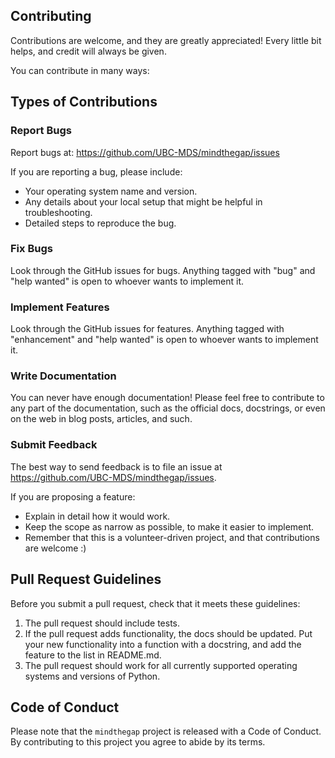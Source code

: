 ## Contributing

Contributions are welcome, and they are greatly appreciated! Every little bit helps, and credit will always be given.

You can contribute in many ways:

## Types of Contributions

### Report Bugs

Report bugs at: https://github.com/UBC-MDS/mindthegap/issues

If you are reporting a bug, please include:

* Your operating system name and version.
* Any details about your local setup that might be helpful in troubleshooting.
* Detailed steps to reproduce the bug.

### Fix Bugs

Look through the GitHub issues for bugs. Anything tagged with "bug" and "help
wanted" is open to whoever wants to implement it.

### Implement Features

Look through the GitHub issues for features. Anything tagged with "enhancement"
and "help wanted" is open to whoever wants to implement it.

### Write Documentation

You can never have enough documentation! Please feel free to contribute to any
part of the documentation, such as the official docs, docstrings, or even 
on the web in blog posts, articles, and such.

### Submit Feedback

The best way to send feedback is to file an issue at https://github.com/UBC-MDS/mindthegap/issues.

If you are proposing a feature:

* Explain in detail how it would work.
* Keep the scope as narrow as possible, to make it easier to implement.
* Remember that this is a volunteer-driven project, and that contributions are welcome :)

## Pull Request Guidelines


Before you submit a pull request, check that it meets these guidelines:

1. The pull request should include tests.
2. If the pull request adds functionality, the docs should be updated. Put your new functionality into a function with a docstring, and add the feature to the list in README.md.
3. The pull request should work for all currently supported operating systems and versions of Python.


## Code of Conduct

Please note that the `mindthegap` project is released with a 
Code of Conduct. By contributing to this project you agree to abide by its terms.
